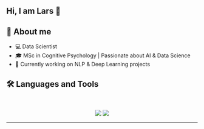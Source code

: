 ## Hi, I am Lars 👋

## 🚀 About me

- 💻 Data Scientist
- 🎓 MSc in Cognitive Psychology | Passionate about AI & Data Science
- 🔭 Currently working on NLP & Deep Learning projects

## 🛠️ Languages and Tools

<br>

<p align="center">
  <img src="https://skillicons.dev/icons?i=R,python,SQL,postgres," />
  <img src="https://skillicons.dev/icons?i=html,css,tailwind" />
</p>

<hr>
<!--

- 🔭 I’m currently working on ...
- 🌱 I’m currently learning ...
-->
